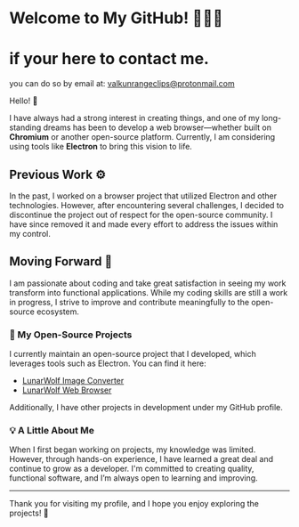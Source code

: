 # Welcome to My GitHub! 👨‍💻🚀

# if your here to contact me.
you can do so by email at: valkunrangeclips@protonmail.com

Hello! 👋

I have always had a strong interest in creating things, and one of my long-standing dreams has been to develop a web browser—whether built on **Chromium** or another open-source platform. Currently, I am considering using tools like **Electron** to bring this vision to life.

## Previous Work ⚙️

In the past, I worked on a browser project that utilized Electron and other technologies. However, after encountering several challenges, I decided to discontinue the project out of respect for the open-source community. I have since removed it and made every effort to address the issues within my control.

## Moving Forward 🚀

I am passionate about coding and take great satisfaction in seeing my work transform into functional applications. While my coding skills are still a work in progress, I strive to improve and contribute meaningfully to the open-source ecosystem.

### 🌟 My Open-Source Projects

I currently maintain an open-source project that I developed, which leverages tools such as Electron. You can find it here:

- [LunarWolf Image Converter](https://github.com/LunarWolf-Browser-Projects/LunarWolf-image-converter)
- [LunarWolf Web Browser]([https://github.com/LunarWolf-Browser-Projects/LunarWolf-image-converter](https://github.com/LunarWolf-Browser-Projects/LunarWolf-Browser-Desktop))

Additionally, I have other projects in development under my GitHub profile.

### 💡 A Little About Me

When I first began working on projects, my knowledge was limited. However, through hands-on experience, I have learned a great deal and continue to grow as a developer. I'm committed to creating quality, functional software, and I’m always open to learning and improving.

---

Thank you for visiting my profile, and I hope you enjoy exploring the projects! 🌟
